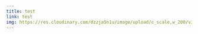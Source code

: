 ```yaml
---
title: test
link: test
img: https://res.cloudinary.com/dzzja5n1u/image/upload/c_scale,w_200/v1658331237/misc_p5omce.png
---
```

